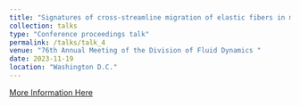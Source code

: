```yaml
---
title: "Signatures of cross-streamline migration of elastic fibers in microscale flows"
collection: talks
type: "Conference proceedings talk"
permalink: /talks/talk_4
venue: "76th Annual Meeting of the Division of Fluid Dynamics "
date: 2023-11-19
location: "Washington D.C."
---
```


[More Information Here](https://meetings.aps.org/Meeting/DFD23/Session/G46.4)
